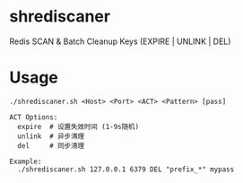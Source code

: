 # shrediscaner
Redis SCAN &amp; Batch Cleanup Keys (EXPIRE | UNLINK | DEL)

# Usage
```SHELL
./shrediscaner.sh <Host> <Port> <ACT> <Pattern> [pass]

ACT Options:
  expire  # 设置失效时间 (1-9s随机)
  unlink  # 异步清理
  del     # 同步清理

Example:
  ./shrediscaner.sh 127.0.0.1 6379 DEL "prefix_*" mypass
```
